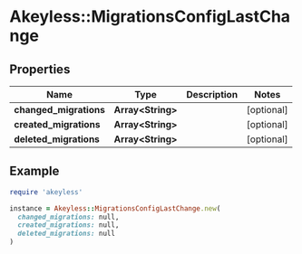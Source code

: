 # Akeyless::MigrationsConfigLastChange

## Properties

| Name | Type | Description | Notes |
| ---- | ---- | ----------- | ----- |
| **changed_migrations** | **Array&lt;String&gt;** |  | [optional] |
| **created_migrations** | **Array&lt;String&gt;** |  | [optional] |
| **deleted_migrations** | **Array&lt;String&gt;** |  | [optional] |

## Example

```ruby
require 'akeyless'

instance = Akeyless::MigrationsConfigLastChange.new(
  changed_migrations: null,
  created_migrations: null,
  deleted_migrations: null
)
```

